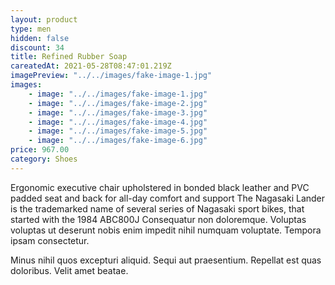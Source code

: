 ```yaml
---
layout: product
type: men
hidden: false
discount: 34
title: Refined Rubber Soap
careatedAt: 2021-05-28T08:47:01.219Z
imagePreview: "../../images/fake-image-1.jpg"
images:
    - image: "../../images/fake-image-1.jpg"
    - image: "../../images/fake-image-2.jpg"
    - image: "../../images/fake-image-3.jpg"
    - image: "../../images/fake-image-4.jpg"
    - image: "../../images/fake-image-5.jpg"
    - image: "../../images/fake-image-6.jpg"
price: 967.00
category: Shoes
---
```

Ergonomic executive chair upholstered in bonded black leather and PVC padded seat and back for all-day comfort and support
The Nagasaki Lander is the trademarked name of several series of Nagasaki sport bikes, that started with the 1984 ABC800J
Consequatur non doloremque. Voluptas voluptas ut deserunt nobis enim impedit nihil numquam voluptate. Tempora ipsam consectetur.
 Minus nihil quos excepturi aliquid. Sequi aut praesentium. Repellat est quas doloribus. Velit amet beatae.
